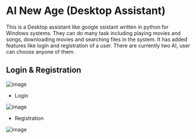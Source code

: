 
# AI New Age (Desktop Assistant)

This is a Desktop assistant like google ssistant written in python for Windows systems. They can do many task including playing movies and songs, downloading movies and searching files in the system. It has added features like login and registration of a user. There are currently two AI, user can choose anyone of them.

## Login & Registration

![image](https://user-images.githubusercontent.com/66564001/161063041-3f349274-363a-44fe-86ee-5f3f23774c21.png)

* Login 

![image](https://user-images.githubusercontent.com/66564001/161063284-10a637a6-45b0-49fd-a974-5c46c0e748e9.png)


* Registration

![image](https://user-images.githubusercontent.com/66564001/161063559-b5f5383c-8f4f-4ddd-a212-764b4f9c9982.png)
